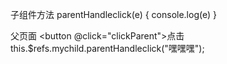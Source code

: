 子组件方法
parentHandleclick(e) {
    console.log(e)
}

父页面
<button @click="clickParent">点击</button>
<child ref="mychild"></child>
this.$refs.mychild.parentHandleclick("嘿嘿嘿");